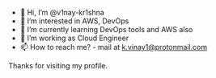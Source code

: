 - 👋 Hi, I’m @v1nay-kr1shna
- 👀 I’m interested in AWS, DevOps
- 🌱 I’m currently learning DevOps tools and AWS also
- 💞️ I’m working as Cloud Engineer
- 📫 How to reach me? - mail at k.vinay1@protonmail.com

Thanks for visiting my profile.

